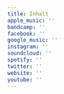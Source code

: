 ```yaml
---
title: Inhalt
apple_music: ''
bandcamp: ''
facebook: ''
google_music: ''
instagram: ''
soundcloud: ''
spotify: ''
twitter: ''
website: ''
youtube: ''
---
```

